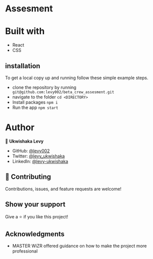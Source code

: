 # Assesment
# Built with
- React
- CSS


## installation

To get a local copy up and running follow these simple example steps.

- clone the repository by running
``` git@github.com:levy002/beta_crew_assesment.git```
- navigate to the folder
``` cd <DIRECTORY> ```
- Install packages
``` npm i ```
- Run the app
``` npm start ```

# Author

👤 **Ukwishaka Levy**
- GitHub: [@levy002](https://github.com/levy002)
- Twitter: [@levy_ukwishaka](https://twitter.com/levy_ukwishaka)
- LinkedIn: [@levy-ukwishaka](https://www.linkedin.com/in/levy-ukwishaka/)

## :handshake: Contributing
Contributions, issues, and feature requests are welcome!
## Show your support
Give a :star:️ if you like this project!
## Acknowledgments

- MASTER WiZR offered guidance on how to make the project more professional
